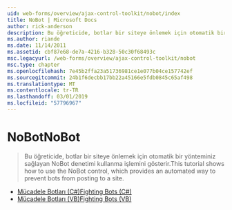 ```yaml
---
uid: web-forms/overview/ajax-control-toolkit/nobot/index
title: NoBot | Microsoft Docs
author: rick-anderson
description: Bu öğreticide, botlar bir siteye önlemek için otomatik bir yönteminiz sağlayan NoBot denetimi kullanma işlemini gösterir.
ms.author: riande
ms.date: 11/14/2011
ms.assetid: cbf87e68-de7a-4216-b328-50c30f68493c
msc.legacyurl: /web-forms/overview/ajax-control-toolkit/nobot
msc.type: chapter
ms.openlocfilehash: 7e45b2ffa23a51736981ce1e077b04ce157742ef
ms.sourcegitcommit: 24b1f6decbb17bb22a45166e5fdb0845c65af498
ms.translationtype: MT
ms.contentlocale: tr-TR
ms.lasthandoff: 03/01/2019
ms.locfileid: "57796967"
---
```

<a name="nobot"></a><span data-ttu-id="1ced5-103">NoBot</span><span class="sxs-lookup"><span data-stu-id="1ced5-103">NoBot</span></span>
====================
> <span data-ttu-id="1ced5-104">Bu öğreticide, botlar bir siteye önlemek için otomatik bir yönteminiz sağlayan NoBot denetimi kullanma işlemini gösterir.</span><span class="sxs-lookup"><span data-stu-id="1ced5-104">This tutorial shows how to use the NoBot control, which provides an automated way to prevent bots from posting to a site.</span></span>


- [<span data-ttu-id="1ced5-105">Mücadele Botları (C#)</span><span class="sxs-lookup"><span data-stu-id="1ced5-105">Fighting Bots (C#)</span></span>](fighting-bots-cs.md)
- [<span data-ttu-id="1ced5-106">Mücadele Botları (VB)</span><span class="sxs-lookup"><span data-stu-id="1ced5-106">Fighting Bots (VB)</span></span>](fighting-bots-vb.md)
